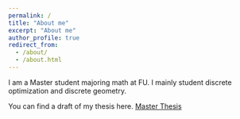 ```yaml
---
permalink: /
title: "About me"
excerpt: "About me"
author_profile: true
redirect_from: 
  - /about/
  - /about.html
---
```


I am a Master student majoring math at FU. I mainly student discrete optimization and discrete geometry.

You can find a draft of my thesis here. [Master Thesis](../asserts/master_thesis.pdf)
